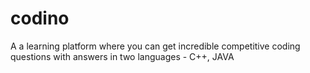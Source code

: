 # codino

A a learning platform where you can get incredible competitive coding questions with answers in two languages - C++, JAVA
